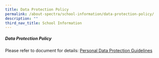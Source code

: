```yaml
---
title: Data Protection Policy
permalink: /about-spectra/school-information/data-protection-policy/
description: ""
third_nav_title: School Information
---
```

##### **Data Protection Policy**

Please refer to document for details:&nbsp;[Personal Data Protection Guidelines](/files/Personal-Data-Protection-Guidelines.pdf)